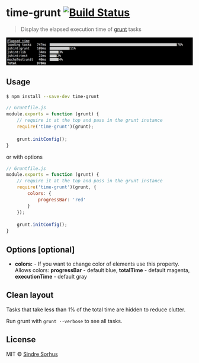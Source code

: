 # time-grunt [![Build Status](https://travis-ci.org/sindresorhus/time-grunt.svg?branch=master)](https://travis-ci.org/sindresorhus/time-grunt)

> Display the elapsed execution time of [grunt](http://gruntjs.com) tasks

![screenshot](screenshot.png)


## Usage

```sh
$ npm install --save-dev time-grunt
```

```js
// Gruntfile.js
module.exports = function (grunt) {
	// require it at the top and pass in the grunt instance
	require('time-grunt')(grunt);

	grunt.initConfig();
}
```
or with options
```js
// Gruntfile.js
module.exports = function (grunt) {
	// require it at the top and pass in the grunt instance
	require('time-grunt')(grunt, {
		colors: {
			progressBar: 'red'
		}
	});

	grunt.initConfig();
}
```

## Options [optional]

+ **colors:** - If you want to change color of elements use this property. Allows colors: **progressBar** - default blue, **totalTime** - default magenta, **executionTime** - default gray

## Clean layout

Tasks that take less than 1% of the total time are hidden to reduce clutter.

Run grunt with `grunt --verbose` to see all tasks.


## License

MIT © [Sindre Sorhus](http://sindresorhus.com)
